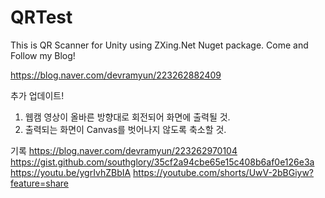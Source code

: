 # QRTest

This is QR Scanner for Unity using ZXing.Net Nuget package.
Come and Follow my Blog!

https://blog.naver.com/devramyun/223262882409

추가 업데이트!

1. 웹캠 영상이 올바른 방향대로 회전되어 화면에 출력될 것.
2. 출력되는 화면이 Canvas를 벗어나지 않도록 축소할 것.

기록
https://blog.naver.com/devramyun/223262970104
https://gist.github.com/southglory/35cf2a94cbe65e15c408b6af0e126e3a
https://youtu.be/ygrIvhZBbIA
https://youtube.com/shorts/UwV-2bBGiyw?feature=share
